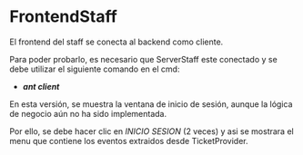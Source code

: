 # FrontendStaff
El frontend del staff se conecta al backend como cliente.

Para poder probarlo, es necesario que ServerStaff este conectado y se debe utilizar el siguiente comando en el cmd:
* _**ant client**_

En esta versión, se muestra la ventana de inicio de sesión, aunque la lógica de negocio aún no ha sido implementada.

Por ello, se debe hacer clic en _*INICIO SESION*_ (2 veces) y asi se mostrara el menu que contiene los eventos extraidos
desde TicketProvider.